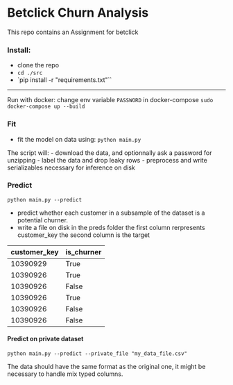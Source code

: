 # Betclick Churn Analysis
This repo contains an Assignment for betclick

### Install:
 - clone the repo
 - `cd ./src`
 - `pip install -r "requirements.txt"``

---
Run with docker:
change env variable `PASSWORD` in docker-compose
`sudo docker-compose up --build`

### Fit

- fit the model on data using:
    ```python main.py```

The script will:
    - download the data, and optionnally ask a password for unzipping
    - label the data and drop leaky rows
    - preprocess and write serializables necessary for inference on disk

### Predict

`python main.py --predict`

- predict whether each customer in a subsample of the dataset is a potential churner.
- write a file on disk in the preds folder
the first column rerpresents customer_key
the second column is the target 

| customer_key | is_churner |
|--------------|------------|
| 10390929     | True       |
| 10390926     | True       |
| 10390926     | False      |
| 10390926     | True       |
| 10390926     | False      |
| 10390926     | False      |

#### Predict on private dataset

`python main.py --predict --private_file "my_data_file.csv"`

The data should have the same format as the original one, it might be necessary to handle mix typed columns.
